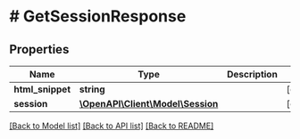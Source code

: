 # # GetSessionResponse

## Properties

Name | Type | Description | Notes
------------ | ------------- | ------------- | -------------
**html_snippet** | **string** |  | [optional]
**session** | [**\OpenAPI\Client\Model\Session**](Session.md) |  | [optional]

[[Back to Model list]](../../README.md#models) [[Back to API list]](../../README.md#endpoints) [[Back to README]](../../README.md)
